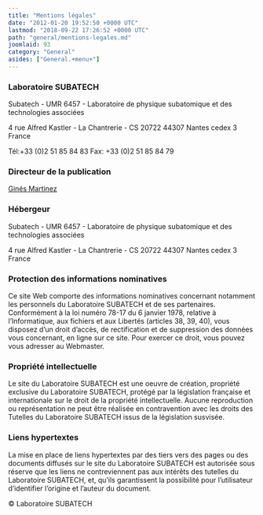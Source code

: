 ```yaml
---
title: "Mentions légales"
date: "2012-01-20 19:52:50 +0000 UTC"
lastmod: "2018-09-22 17:26:52 +0000 UTC"
path: "general/mentions-legales.md"
joomlaid: 93
category: "General"
asides: ["General.+menu+"]
---
```

### Laboratoire SUBATECH

Subatech - UMR 6457 - Laboratoire de physique subatomique et des technologies associées

4 rue Alfred Kastler - La Chantrerie - CS 20722 44307 Nantes cedex 3 France

Tél:+33 (0)2 51 85 84 83 Fax: +33 (0)2 51 85 84 79

### Directeur de la publication

[Ginés Martinez](mailto:direction@subatech.in2p3.fr)

### Hébergeur

Subatech - UMR 6457 - Laboratoire de physique subatomique et des technologies associées

4 rue Alfred Kastler - La Chantrerie - CS 20722 44307 Nantes cedex 3 France

### Protection des informations nominatives

Ce site Web comporte des informations nominatives concernant notamment les personnels du Laboratoire SUBATECH et de ses partenaires. Conformément à la loi numéro 78-17 du 6 janvier 1978, relative à l’Informatique, aux fichiers et aux Libertés (articles 38, 39, 40), vous disposez d’un droit d’accès, de rectification et de suppression des données vous concernant, en ligne sur ce site. Pour exercer ce droit, vous pouvez vous adresser au Webmaster.

### Propriété intellectuelle

Le site du Laboratoire SUBATECH est une oeuvre de création, propriété exclusive du Laboratoire SUBATECH, protégé par la législation française et internationale sur le droit de la propriété intellectuelle. Aucune reproduction ou représentation ne peut être réalisée en contravention avec les droits des Tutelles du Laboratoire SUBATECH issus de la législation susvisée.

### Liens hypertextes

La mise en place de liens hypertextes par des tiers vers des pages ou des documents diffusés sur le site du Laboratoire SUBATECH est autorisée sous réserve que les liens ne contreviennent pas aux intérêts des tutelles du Laboratoire SUBATECH, et, qu’ils garantissent la possibilité pour l’utilisateur d’identifier l’origine et l’auteur du document.

© Laboratoire SUBATECH
